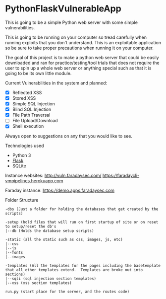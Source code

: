 # PythonFlaskVulnerableApp
This is going to be a simple Python web server with some simple vulnerabilities.


This is  going to be running on your computer so tread carefully when running exploits that you don't understand.  This is an exploitable application so be sure to take proper precautions when running it on your computer.


The goal of this project is to make a python web server that could be easily downloaded and ran for practice/testing/tool trials that
does not require the user to spin up a whole web server or anything special such as that it is going to be its own little module.

Current Vulnerabilities in the system and planned:
- [x] Reflected XSS
- [x] Stored XSS
- [x] Simple SQL Injection
- [x] Blind SQL Injection
- [x] File Path Traversal
- [ ] File Upload/Download
- [x] Shell execution

Always open to suggestions on any that you would like to see.

Technologies used
- Python 3
- [Flask](http://flask.pocoo.org/)
- SQLite

Instance websites: 
http://vuln.faradaysec.com/ 
https://faradaycli-vmpipelines.herokuapp.com

Faraday instance:
https://demo.apps.faradaysec.com 


Folder Structure
```
-dbs (Just a folder for holding the databases that get created by the scripts)

-setup (hold files that will run on first startup of site or on reset to setup/reset the db's
|--db (Holds the database setup scripts)

-static (all the static such as css, images, js, etc)
|--css
|--js
|--fonts
|--images

-templates (All the templates for the pages including the basetemplate that all other templates extend.  Templates are broke out into sections)
|--sqli (sql injection section templates)
|--xss (xss section templates)

run.py (start place for the server, and the routes code)
```
